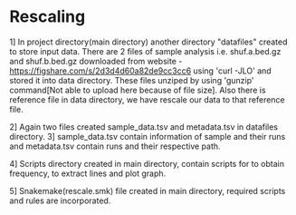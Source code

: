 # Rescaling

1] In project directory(main directory) another directory "datafiles" created to store input data. There are 2 files of sample analysis i.e. shuf.a.bed.gz and shuf.b.bed.gz downloaded from website - https://figshare.com/s/2d3d4d60a82de9cc3cc6 using 'curl -JLO' and stored it into data directory. These files unziped by using 'gunzip' command[Not able to upload here because of file size]. Also there is reference file in data directory, we have rescale our data to that reference file.

2] Again two files created sample_data.tsv and metadata.tsv in datafiles directory.
3] sample_data.tsv contain information of sample and their runs and metadata.tsv contain runs and their respective path.

4] Scripts directory created in main directory, contain scripts for to obtain frequency, to extract lines and plot graph.

5] Snakemake(rescale.smk) file created in main directory, required scripts and rules are incorporated.
